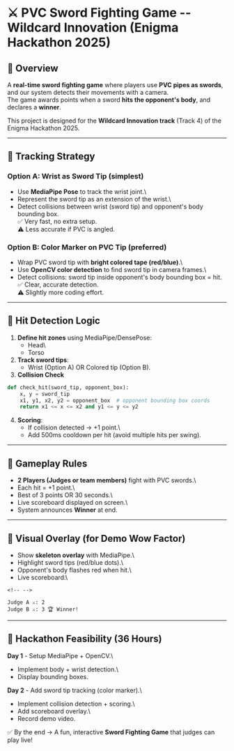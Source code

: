 # ⚔️ PVC Sword Fighting Game -- Wildcard Innovation (Enigma Hackathon 2025)

## 🔹 Overview

A **real-time sword fighting game** where players use **PVC pipes as
swords**, and our system detects their movements with a camera.\
The game awards points when a sword **hits the opponent's body**, and
declares a **winner**.

This project is designed for the **Wildcard Innovation track** (Track 4)
of the Enigma Hackathon 2025.

------------------------------------------------------------------------

## 🔹 Tracking Strategy

### Option A: Wrist as Sword Tip (simplest)

-   Use **MediaPipe Pose** to track the wrist joint.\
-   Represent the sword tip as an extension of the wrist.\
-   Detect collisions between wrist (sword tip) and opponent's body
    bounding box.\
    ✅ Very fast, no extra setup.\
    ⚠️ Less accurate if PVC is angled.

### Option B: Color Marker on PVC Tip (preferred)

-   Wrap PVC sword tip with **bright colored tape (red/blue)**.\
-   Use **OpenCV color detection** to find sword tip in camera frames.\
-   Detect collisions: sword tip inside opponent's body bounding box =
    hit.\
    ✅ Clear, accurate detection.\
    ⚠️ Slightly more coding effort.

------------------------------------------------------------------------

## 🔹 Hit Detection Logic

1.  **Define hit zones** using MediaPipe/DensePose:
    -   Head\
    -   Torso
2.  **Track sword tips**:
    -   Wrist (Option A) OR Colored tip (Option B).
3.  **Collision Check**

``` python
def check_hit(sword_tip, opponent_box):
    x, y = sword_tip
    x1, y1, x2, y2 = opponent_box  # opponent bounding box coords
    return x1 <= x <= x2 and y1 <= y <= y2
```

4.  **Scoring**:
    -   If collision detected → +1 point.\
    -   Add 500ms cooldown per hit (avoid multiple hits per swing).

------------------------------------------------------------------------

## 🔹 Gameplay Rules

-   **2 Players (Judges or team members)** fight with PVC swords.\
-   Each hit = +1 point.\
-   Best of 3 points OR 30 seconds.\
-   Live scoreboard displayed on screen.\
-   System announces **Winner** at end.

------------------------------------------------------------------------

## 🔹 Visual Overlay (for Demo Wow Factor)

-   Show **skeleton overlay** with MediaPipe.\
-   Highlight sword tips (red/blue dots).\
-   Opponent's body flashes red when hit.\
-   Live scoreboard:\

```{=html}
<!-- -->
```
    Judge A ⚔️: 2
    Judge B ⚔️: 3 🏆 Winner!

------------------------------------------------------------------------

## 🔹 Hackathon Feasibility (36 Hours)

**Day 1** - Setup MediaPipe + OpenCV.\
- Implement body + wrist detection.\
- Display bounding boxes.

**Day 2** - Add sword tip tracking (color marker).\
- Implement collision detection + scoring.\
- Add scoreboard overlay.\
- Record demo video.

✅ By the end → A fun, interactive **Sword Fighting Game** that judges
can play live!
